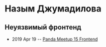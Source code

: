 # Назым Джумадилова

## Неуязвимый фронтенд
- 2019 Apr 19 -- [Panda Meetup 15 Frontend](https://www.youtube.com/watch?v=tvnoPsRW42k)    
